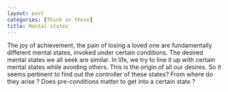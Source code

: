 ```yaml
---
layout: post
categories: [Think on these]
title: Mental states
---
```

The joy of achievement, the pain of losing a loved one are fundamentally different mental states, invoked under certain conditions. The desired mental states we all seek are similar. In life, we try to line it up with certain mental states while avoiding others. This is the origin of all our desires. So it seems pertinent to find out the controller of these states? From where do they arise ? Does pre-conditions matter to get into a certain state ?
